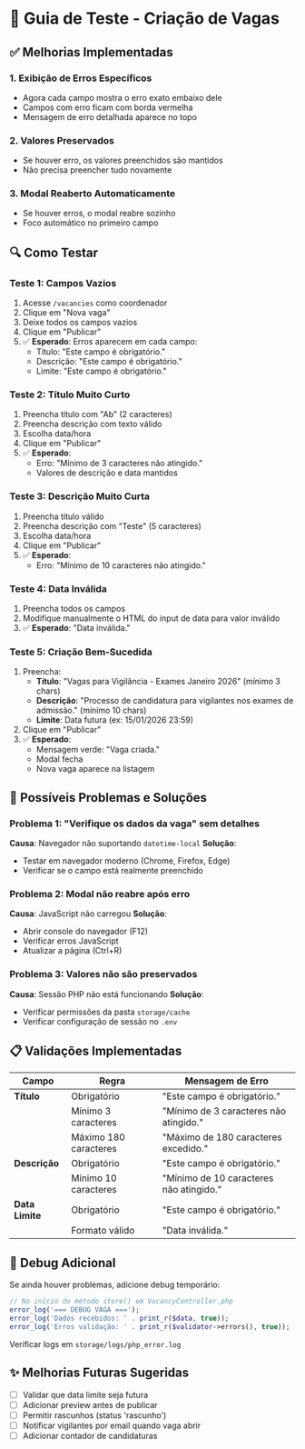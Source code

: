 # 🧪 Guia de Teste - Criação de Vagas

## ✅ Melhorias Implementadas

### **1. Exibição de Erros Específicos**
- Agora cada campo mostra o erro exato embaixo dele
- Campos com erro ficam com borda vermelha
- Mensagem de erro detalhada aparece no topo

### **2. Valores Preservados**
- Se houver erro, os valores preenchidos são mantidos
- Não precisa preencher tudo novamente

### **3. Modal Reaberto Automaticamente**
- Se houver erros, o modal reabre sozinho
- Foco automático no primeiro campo

## 🔍 Como Testar

### **Teste 1: Campos Vazios**
1. Acesse `/vacancies` como coordenador
2. Clique em "Nova vaga"
3. Deixe todos os campos vazios
4. Clique em "Publicar"
5. ✅ **Esperado**: Erros aparecem em cada campo:
   - Título: "Este campo é obrigatório."
   - Descrição: "Este campo é obrigatório."
   - Limite: "Este campo é obrigatório."

### **Teste 2: Título Muito Curto**
1. Preencha título com "Ab" (2 caracteres)
2. Preencha descrição com texto válido
3. Escolha data/hora
4. Clique em "Publicar"
5. ✅ **Esperado**: 
   - Erro: "Mínimo de 3 caracteres não atingido."
   - Valores de descrição e data mantidos

### **Teste 3: Descrição Muito Curta**
1. Preencha título válido
2. Preencha descrição com "Teste" (5 caracteres)
3. Escolha data/hora
4. Clique em "Publicar"
5. ✅ **Esperado**: 
   - Erro: "Mínimo de 10 caracteres não atingido."

### **Teste 4: Data Inválida**
1. Preencha todos os campos
2. Modifique manualmente o HTML do input de data para valor inválido
3. ✅ **Esperado**: "Data inválida."

### **Teste 5: Criação Bem-Sucedida**
1. Preencha:
   - **Título**: "Vagas para Vigilância - Exames Janeiro 2026" (mínimo 3 chars)
   - **Descrição**: "Processo de candidatura para vigilantes nos exames de admissão." (mínimo 10 chars)
   - **Limite**: Data futura (ex: 15/01/2026 23:59)
2. Clique em "Publicar"
3. ✅ **Esperado**: 
   - Mensagem verde: "Vaga criada."
   - Modal fecha
   - Nova vaga aparece na listagem

## 🐛 Possíveis Problemas e Soluções

### **Problema 1: "Verifique os dados da vaga" sem detalhes**
**Causa**: Navegador não suportando `datetime-local`
**Solução**: 
- Testar em navegador moderno (Chrome, Firefox, Edge)
- Verificar se o campo está realmente preenchido

### **Problema 2: Modal não reabre após erro**
**Causa**: JavaScript não carregou
**Solução**:
- Abrir console do navegador (F12)
- Verificar erros JavaScript
- Atualizar a página (Ctrl+R)

### **Problema 3: Valores não são preservados**
**Causa**: Sessão PHP não está funcionando
**Solução**:
- Verificar permissões da pasta `storage/cache`
- Verificar configuração de sessão no `.env`

## 📋 Validações Implementadas

| Campo | Regra | Mensagem de Erro |
|-------|-------|------------------|
| **Título** | Obrigatório | "Este campo é obrigatório." |
| | Mínimo 3 caracteres | "Mínimo de 3 caracteres não atingido." |
| | Máximo 180 caracteres | "Máximo de 180 caracteres excedido." |
| **Descrição** | Obrigatório | "Este campo é obrigatório." |
| | Mínimo 10 caracteres | "Mínimo de 10 caracteres não atingido." |
| **Data Limite** | Obrigatório | "Este campo é obrigatório." |
| | Formato válido | "Data inválida." |

## 🔧 Debug Adicional

Se ainda houver problemas, adicione debug temporário:

```php
// No início do método store() em VacancyController.php
error_log('=== DEBUG VAGA ===');
error_log('Dados recebidos: ' . print_r($data, true));
error_log('Erros validação: ' . print_r($validator->errors(), true));
```

Verificar logs em `storage/logs/php_error.log`

## ✨ Melhorias Futuras Sugeridas

- [ ] Validar que data limite seja futura
- [ ] Adicionar preview antes de publicar
- [ ] Permitir rascunhos (status 'rascunho')
- [ ] Notificar vigilantes por email quando vaga abrir
- [ ] Adicionar contador de candidaturas
